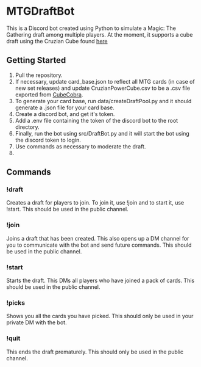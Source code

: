 

# MTGDraftBot
This is a Discord bot created using Python to simulate a Magic: The Gathering draft among multiple players. At the moment, it supports a cube draft using the Cruzian Cube found [here](https://cubecobra.com/cube/list/cruzian)

## Getting Started ## 
1. Pull the repository. 
2. If necessary, update card_base.json to reflect all MTG cards (in case of new  set releases) and update CruzianPowerCube.csv to be a .csv file exported from [CubeCobra](https://cubecobra.com/). 
3. To generate your card base, run data/createDraftPool.py and it should generate a .json file for your card base.
4. Create a discord bot, and get it's token.
5. Add a .env file containing the token of the discord bot to the root directory. 
6. Finally, run the bot using src/DraftBot.py and it will start the bot using the discord token to login.
7. Use commands as necessary to moderate the draft.
8. 
## Commands ##

### !draft ###
Creates a draft for players to join. To join it, use !join and to start it, use !start. This should be used in the public channel.

### !join ###
Joins a draft that has been created. This also opens up a DM channel for you to communicate with the bot and send future commands. This should be used in the public channel.

### !start ###
Starts the draft. This DMs all players who have joined a pack of cards. This should be used in the public channel. 

### !picks <timeout> ###
Shows you all the cards you have picked. This should only be used in your private DM with the bot.

### !quit ### 
This ends the draft prematurely. This should only be used in the public channel. 
